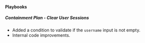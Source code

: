 
#### Playbooks

##### Containment Plan - Clear User Sessions

- Added a condition to validate if the `username` input is not empty.
- Internal code improvements.
